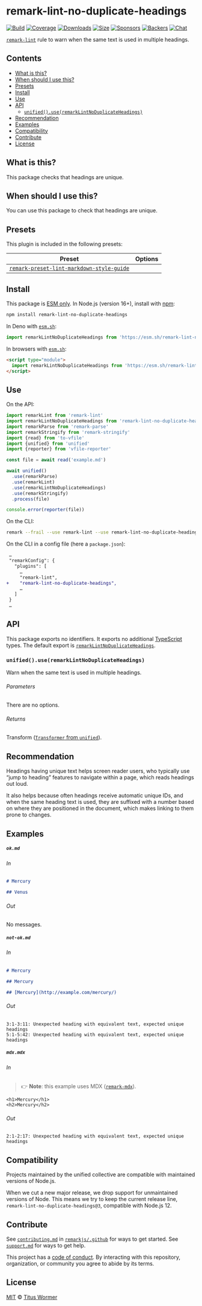 <!--This file is generated-->

# remark-lint-no-duplicate-headings

[![Build][badge-build-image]][badge-build-url]
[![Coverage][badge-coverage-image]][badge-coverage-url]
[![Downloads][badge-downloads-image]][badge-downloads-url]
[![Size][badge-size-image]][badge-size-url]
[![Sponsors][badge-funding-sponsors-image]][badge-funding-url]
[![Backers][badge-funding-backers-image]][badge-funding-url]
[![Chat][badge-chat-image]][badge-chat-url]

[`remark-lint`][github-remark-lint] rule to warn when the same text is used in multiple headings.

## Contents

* [What is this?](#what-is-this)
* [When should I use this?](#when-should-i-use-this)
* [Presets](#presets)
* [Install](#install)
* [Use](#use)
* [API](#api)
  * [`unified().use(remarkLintNoDuplicateHeadings)`](#unifieduseremarklintnoduplicateheadings)
* [Recommendation](#recommendation)
* [Examples](#examples)
* [Compatibility](#compatibility)
* [Contribute](#contribute)
* [License](#license)

## What is this?

This package checks that headings are unique.

## When should I use this?

You can use this package to check that headings are unique.

## Presets

This plugin is included in the following presets:

| Preset | Options |
| - | - |
| [`remark-preset-lint-markdown-style-guide`](https://github.com/remarkjs/remark-lint/tree/main/packages/remark-preset-lint-markdown-style-guide) | |

## Install

This package is [ESM only][github-gist-esm].
In Node.js (version 16+),
install with [npm][npm-install]:

```sh
npm install remark-lint-no-duplicate-headings
```

In Deno with [`esm.sh`][esm-sh]:

```js
import remarkLintNoDuplicateHeadings from 'https://esm.sh/remark-lint-no-duplicate-headings@3'
```

In browsers with [`esm.sh`][esm-sh]:

```html
<script type="module">
  import remarkLintNoDuplicateHeadings from 'https://esm.sh/remark-lint-no-duplicate-headings@3?bundle'
</script>
```

## Use

On the API:

```js
import remarkLint from 'remark-lint'
import remarkLintNoDuplicateHeadings from 'remark-lint-no-duplicate-headings'
import remarkParse from 'remark-parse'
import remarkStringify from 'remark-stringify'
import {read} from 'to-vfile'
import {unified} from 'unified'
import {reporter} from 'vfile-reporter'

const file = await read('example.md')

await unified()
  .use(remarkParse)
  .use(remarkLint)
  .use(remarkLintNoDuplicateHeadings)
  .use(remarkStringify)
  .process(file)

console.error(reporter(file))
```

On the CLI:

```sh
remark --frail --use remark-lint --use remark-lint-no-duplicate-headings .
```

On the CLI in a config file (here a `package.json`):

```diff
 …
 "remarkConfig": {
   "plugins": [
     …
     "remark-lint",
+    "remark-lint-no-duplicate-headings",
     …
   ]
 }
 …
```

## API

This package exports no identifiers.
It exports no additional [TypeScript][typescript] types.
The default export is
[`remarkLintNoDuplicateHeadings`][api-remark-lint-no-duplicate-headings].

### `unified().use(remarkLintNoDuplicateHeadings)`

Warn when the same text is used in multiple headings.

###### Parameters

There are no options.

###### Returns

Transform ([`Transformer` from `unified`][github-unified-transformer]).

## Recommendation

Headings having unique text helps screen reader users,
who typically use “jump to heading” features to navigate within a page,
which reads headings out loud.

It also helps because often headings receive automatic unique IDs,
and when the same heading text is used,
they are suffixed with a number based on where they are positioned in the
document,
which makes linking to them prone to changes.

## Examples

##### `ok.md`

###### In

```markdown
# Mercury

## Venus
```

###### Out

No messages.

##### `not-ok.md`

###### In

```markdown
# Mercury

## Mercury

## [Mercury](http://example.com/mercury/)
```

###### Out

```text
3:1-3:11: Unexpected heading with equivalent text, expected unique headings
5:1-5:42: Unexpected heading with equivalent text, expected unique headings
```

##### `mdx.mdx`

###### In

> 👉 **Note**: this example uses
> MDX ([`remark-mdx`][github-remark-mdx]).

```mdx
<h1>Mercury</h1>
<h2>Mercury</h2>
```

###### Out

```text
2:1-2:17: Unexpected heading with equivalent text, expected unique headings
```

## Compatibility

Projects maintained by the unified collective are compatible with maintained
versions of Node.js.

When we cut a new major release, we drop support for unmaintained versions of
Node.
This means we try to keep the current release line,
`remark-lint-no-duplicate-headings@3`,
compatible with Node.js 12.

## Contribute

See [`contributing.md`][github-dotfiles-contributing] in [`remarkjs/.github`][github-dotfiles-health] for ways
to get started.
See [`support.md`][github-dotfiles-support] for ways to get help.

This project has a [code of conduct][github-dotfiles-coc].
By interacting with this repository, organization, or community you agree to
abide by its terms.

## License

[MIT][file-license] © [Titus Wormer][author]

[api-remark-lint-no-duplicate-headings]: #unifieduseremarklintnoduplicateheadings

[author]: https://wooorm.com

[badge-build-image]: https://github.com/remarkjs/remark-lint/workflows/main/badge.svg

[badge-build-url]: https://github.com/remarkjs/remark-lint/actions

[badge-chat-image]: https://img.shields.io/badge/chat-discussions-success.svg

[badge-chat-url]: https://github.com/remarkjs/remark/discussions

[badge-coverage-image]: https://img.shields.io/codecov/c/github/remarkjs/remark-lint.svg

[badge-coverage-url]: https://codecov.io/github/remarkjs/remark-lint

[badge-downloads-image]: https://img.shields.io/npm/dm/remark-lint-no-duplicate-headings.svg

[badge-downloads-url]: https://www.npmjs.com/package/remark-lint-no-duplicate-headings

[badge-funding-backers-image]: https://opencollective.com/unified/backers/badge.svg

[badge-funding-sponsors-image]: https://opencollective.com/unified/sponsors/badge.svg

[badge-funding-url]: https://opencollective.com/unified

[badge-size-image]: https://img.shields.io/bundlejs/size/remark-lint-no-duplicate-headings

[badge-size-url]: https://bundlejs.com/?q=remark-lint-no-duplicate-headings

[esm-sh]: https://esm.sh

[file-license]: https://github.com/remarkjs/remark-lint/blob/main/license

[github-dotfiles-coc]: https://github.com/remarkjs/.github/blob/main/code-of-conduct.md

[github-dotfiles-contributing]: https://github.com/remarkjs/.github/blob/main/contributing.md

[github-dotfiles-health]: https://github.com/remarkjs/.github

[github-dotfiles-support]: https://github.com/remarkjs/.github/blob/main/support.md

[github-gist-esm]: https://gist.github.com/sindresorhus/a39789f98801d908bbc7ff3ecc99d99c

[github-remark-lint]: https://github.com/remarkjs/remark-lint

[github-remark-mdx]: https://mdxjs.com/packages/remark-mdx/

[github-unified-transformer]: https://github.com/unifiedjs/unified#transformer

[npm-install]: https://docs.npmjs.com/cli/install

[typescript]: https://www.typescriptlang.org

